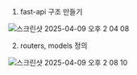 1. fast-api 구조 만들기

![스크린샷 2025-04-09 오후 2 04 08](https://github.com/user-attachments/assets/999f11ee-de06-45e2-ba10-1b19c9391fe2)

2. routers, models 정의

![스크린샷 2025-04-09 오후 2 08 10](https://github.com/user-attachments/assets/fabc14b4-2da7-4b8b-a473-32b224cbed9c)
